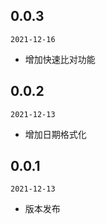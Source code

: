 ## 0.0.3

`2021-12-16`

- 增加快速比对功能

## 0.0.2

`2021-12-13`

- 增加日期格式化

## 0.0.1

`2021-12-13`

- 版本发布
